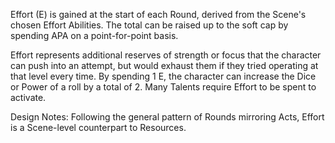 Effort (E) is gained at the start of each Round, derived from the Scene's chosen Effort Abilities. The total can be raised up to the soft cap by spending APA on a point-for-point basis.

Effort represents additional reserves of strength or focus that the character can push into an attempt, but would exhaust them if they tried operating at that level every time.
By spending 1 E, the character can increase the Dice or Power of a roll by a total of 2.
Many Talents require Effort to be spent to activate.

Design Notes:
Following the general pattern of Rounds mirroring Acts, Effort is a Scene-level counterpart to Resources.